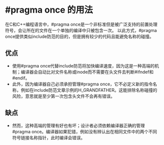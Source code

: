 # #pragma once 的用法

在C和C++编程语言中，#pragma once是一个非标准但是被广泛支持的前置处理符号，会让所在的文件在一个单独的编译中只被包含一次。
以此方式，#pragma once提供类似include防范的目的，但是拥有较少的代码且能避免名称的碰撞。

## 优点

+ 使用#pragma once代替include防范将加快编译速度，因为这是一种高端的机制；编译器会自动比对文件名称或inode而不需要在头文件去判断#ifndef和#endif。
+ 此外，因为编译器自己必须承担管理#pragma once，它不必定义新的指令名称，例如在include防范文章示例的H_GRANDFATHER。这能排除名称碰撞的风险，意思就是至少第一次包含头文件不会再有错误。

## 缺点

+ 然而，这种高端的管理有好也有坏；设计者必须依赖编译器正确的管理#pragma once。编译器如果犯错，例如没有辨认出在相同文件中的两个不同符号链接名称指针，此时编译会错误。
